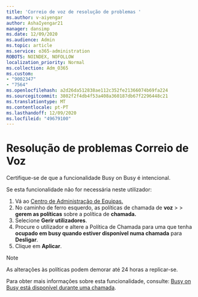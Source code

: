 ```yaml
---
title: 'Correio de voz de resolução de problemas '
ms.author: v-aiyengar
author: AshaIyengar21
manager: dansimp
ms.date: 12/09/2020
ms.audience: Admin
ms.topic: article
ms.service: o365-administration
ROBOTS: NOINDEX, NOFOLLOW
localization_priority: Normal
ms.collection: Adm_O365
ms.custom:
- "9002347"
- "7564"
ms.openlocfilehash: a2d26da512838ae112c352fe21366074b69fa224
ms.sourcegitcommit: 3802f2f4db4f53a408a360187db67f2296448c21
ms.translationtype: MT
ms.contentlocale: pt-PT
ms.lasthandoff: 12/09/2020
ms.locfileid: "49679100"
---
```

# <a name="troubleshooting-voicemail"></a>Resolução de problemas Correio de Voz

Certifique-se de que a funcionalidade Busy on Busy é intencional.

Se esta funcionalidade não for necessária neste utilizador:

1. Vá ao [Centro de Administração de Equipas.](https://admin.teams.microsoft.com/policies/calling)
1. No caminho de ferro esquerdo, as políticas de chamada de **voz**  >    >  **gerem as políticas** sobre a política de **chamada.**
1. Selecione **Gerir utilizadores**.
1. Procure o utilizador e altere a Política de Chamada para uma que tenha **ocupado em busy quando estiver disponível numa chamada** para **Desligar**.
1. Clique em **Aplicar**.
> [!NOTE]
> As alterações às políticas podem demorar até 24 horas a replicar-se.

Para obter mais informações sobre esta funcionalidade, consulte: [Busy on Busy está disponível durante uma chamada](https://docs.microsoft.com/microsoftteams/teams-calling-policy#busy-on-busy-is-available-while-in-a-call).
